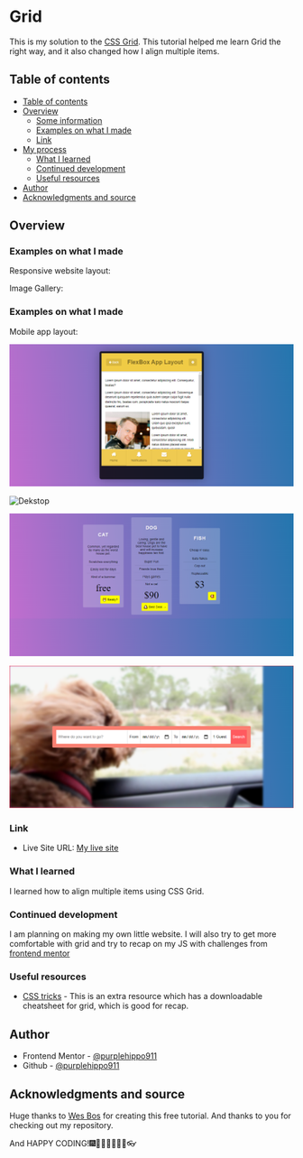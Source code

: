 # Grid

This is my solution to the [CSS Grid](https://https://cssgrid.io/). This tutorial helped me learn Grid the right way, and it also changed how I align multiple items.

## Table of contents

  - [Table of contents](#table-of-contents)
  - [Overview](#overview)
    - [Some information](#some-information)
    - [Examples on what I made](#examples-on-what-I-made)
    - [Link](#link)
  - [My process](#my-process)
    - [What I learned](#what-i-learned)
    - [Continued development](#continued-development)
    - [Useful resources](#useful-resources)
  - [Author](#author)
  - [Acknowledgments and source](#acknowledgments-and-source)
 

## Overview

### Examples on what I made
Responsive website layout:

Image Gallery:
### Examples on what I made
Mobile app layout:

![Desktop](screenshots/appLayout.png)

![Dekstop](screenshots/tacoSite.png) 

![Pricing-grid](screenshots/pricingGrid.png) 

![Form](screenshots/flexForm.png) 

### Link

- Live Site URL: [My live site](https://purplehippo911.github.io/grid/)


### What I learned
I learned how to align multiple items using CSS Grid. 

### Continued development
I am planning on making my own little website. I will also try to get more comfortable with grid and try to recap on my JS with challenges from [frontend mentor](https://frontendmentor.io) 

### Useful resources

- [CSS tricks](https://css-tricks.com/snippets/css/complete-guide-grid/) - This is an extra resource which has a downloadable cheatsheet for grid, which is good for recap.  
 
## Author

- Frontend Mentor - [@purplehippo911](https://www.frontendmentor.io/profile/purplehippo911)
- Github - [@purplehippo911](https://www.github.com/purplehippo911)


## Acknowledgments and source

Huge thanks to [Wes Bos](https://wesbos.com) for creating  this free tutorial. And thanks to you for checking out my repository. 

And HAPPY CODING!🎆🍙🍕🧨🧶🧶🛒👓 
                                                                

